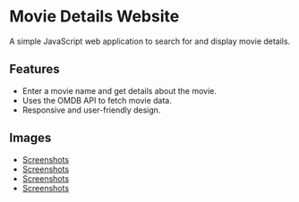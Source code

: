 # Movie Details Website

A simple JavaScript web application to search for and display movie details.


## Features

- Enter a movie name and get details about the movie.
- Uses the OMDB API to fetch movie data.
- Responsive and user-friendly design.


## Images


- [Screenshots](images/Screenshot1.png)
- [Screenshots](images/Screenshot2.png)
- [Screenshots](images/Screenshot3.png)
- [Screenshots](images/Screenshot4.png)






